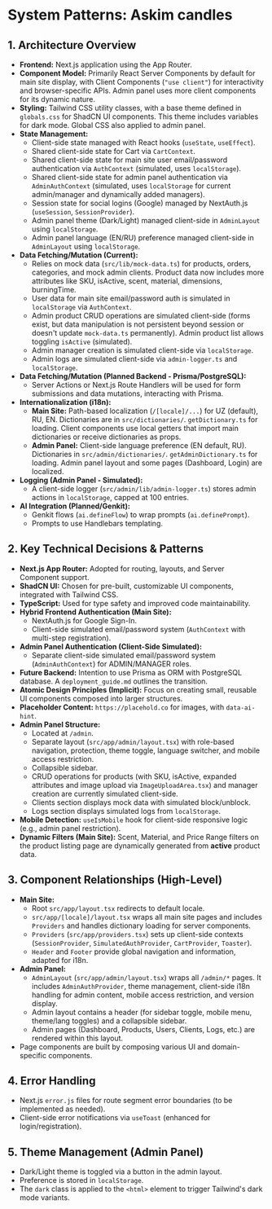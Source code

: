 
# System Patterns: Askim candles

## 1. Architecture Overview

*   **Frontend:** Next.js application using the App Router.
*   **Component Model:** Primarily React Server Components by default for main site display, with Client Components (`"use client"`) for interactivity and browser-specific APIs. Admin panel uses more client components for its dynamic nature.
*   **Styling:** Tailwind CSS utility classes, with a base theme defined in `globals.css` for ShadCN UI components. This theme includes variables for dark mode. Global CSS also applied to admin panel.
*   **State Management:**
    *   Client-side state managed with React hooks (`useState`, `useEffect`).
    *   Shared client-side state for Cart via `CartContext`.
    *   Shared client-side state for main site user email/password authentication via `AuthContext` (simulated, uses `localStorage`).
    *   Shared client-side state for admin panel authentication via `AdminAuthContext` (simulated, uses `localStorage` for current admin/manager and dynamically added managers).
    *   Session state for social logins (Google) managed by NextAuth.js (`useSession`, `SessionProvider`).
    *   Admin panel theme (Dark/Light) managed client-side in `AdminLayout` using `localStorage`.
    *   Admin panel language (EN/RU) preference managed client-side in `AdminLayout` using `localStorage`.
*   **Data Fetching/Mutation (Current):**
    *   Relies on mock data (`src/lib/mock-data.ts`) for products, orders, categories, and mock admin clients. Product data now includes more attributes like SKU, isActive, scent, material, dimensions, burningTime.
    *   User data for main site email/password auth is simulated in `localStorage` via `AuthContext`.
    *   Admin product CRUD operations are simulated client-side (forms exist, but data manipulation is not persistent beyond session or doesn't update `mock-data.ts` permanently). Admin product list allows toggling `isActive` (simulated).
    *   Admin manager creation is simulated client-side via `localStorage`.
    *   Admin logs are simulated client-side via `admin-logger.ts` and `localStorage`.
*   **Data Fetching/Mutation (Planned Backend - Prisma/PostgreSQL):**
    *   Server Actions or Next.js Route Handlers will be used for form submissions and data mutations, interacting with Prisma.
*   **Internationalization (i18n):**
    *   **Main Site:** Path-based localization (`/[locale]/...`) for UZ (default), RU, EN. Dictionaries are in `src/dictionaries/`. `getDictionary.ts` for loading. Client components use local getters that import main dictionaries or receive dictionaries as props.
    *   **Admin Panel:** Client-side language preference (EN default, RU). Dictionaries in `src/admin/dictionaries/`. `getAdminDictionary.ts` for loading. Admin panel layout and some pages (Dashboard, Login) are localized.
*   **Logging (Admin Panel - Simulated):**
    *   A client-side logger (`src/admin/lib/admin-logger.ts`) stores admin actions in `localStorage`, capped at 100 entries.
*   **AI Integration (Planned/Genkit):**
    *   Genkit flows (`ai.defineFlow`) to wrap prompts (`ai.definePrompt`).
    *   Prompts to use Handlebars templating.

## 2. Key Technical Decisions & Patterns

*   **Next.js App Router:** Adopted for routing, layouts, and Server Component support.
*   **ShadCN UI:** Chosen for pre-built, customizable UI components, integrated with Tailwind CSS.
*   **TypeScript:** Used for type safety and improved code maintainability.
*   **Hybrid Frontend Authentication (Main Site):**
    *   NextAuth.js for Google Sign-In.
    *   Client-side simulated email/password system (`AuthContext` with multi-step registration).
*   **Admin Panel Authentication (Client-Side Simulated):**
    *   Separate client-side simulated email/password system (`AdminAuthContext`) for ADMIN/MANAGER roles.
*   **Future Backend:** Intention to use Prisma as ORM with PostgreSQL database. A `deployment_guide.md` outlines the transition.
*   **Atomic Design Principles (Implicit):** Focus on creating small, reusable UI components composed into larger structures.
*   **Placeholder Content:** `https://placehold.co` for images, with `data-ai-hint`.
*   **Admin Panel Structure:**
    *   Located at `/admin`.
    *   Separate layout (`src/app/admin/layout.tsx`) with role-based navigation, protection, theme toggle, language switcher, and mobile access restriction.
    *   Collapsible sidebar.
    *   CRUD operations for products (with SKU, isActive, expanded attributes and image upload via `ImageUploadArea.tsx`) and manager creation are currently simulated client-side.
    *   Clients section displays mock data with simulated block/unblock.
    *   Logs section displays simulated logs from `localStorage`.
*   **Mobile Detection:** `useIsMobile` hook for client-side responsive logic (e.g., admin panel restriction).
*   **Dynamic Filters (Main Site):** Scent, Material, and Price Range filters on the product listing page are dynamically generated from **active** product data.

## 3. Component Relationships (High-Level)

*   **Main Site:**
    *   Root `src/app/layout.tsx` redirects to default locale.
    *   `src/app/[locale]/layout.tsx` wraps all main site pages and includes `Providers` and handles dictionary loading for server components.
    *   `Providers` (`src/app/providers.tsx`) sets up client-side contexts (`SessionProvider`, `SimulatedAuthProvider`, `CartProvider`, `Toaster`).
    *   `Header` and `Footer` provide global navigation and information, adapted for i18n.
*   **Admin Panel:**
    *   `AdminLayout` (`src/app/admin/layout.tsx`) wraps all `/admin/*` pages. It includes `AdminAuthProvider`, theme management, client-side i18n handling for admin content, mobile access restriction, and version display.
    *   Admin layout contains a header (for sidebar toggle, mobile menu, theme/lang toggles) and a collapsible sidebar.
    *   Admin pages (Dashboard, Products, Users, Clients, Logs, etc.) are rendered within this layout.
*   Page components are built by composing various UI and domain-specific components.

## 4. Error Handling

*   Next.js `error.js` files for route segment error boundaries (to be implemented as needed).
*   Client-side error notifications via `useToast` (enhanced for login/registration).

## 5. Theme Management (Admin Panel)
*   Dark/Light theme is toggled via a button in the admin layout.
*   Preference is stored in `localStorage`.
*   The `dark` class is applied to the `<html>` element to trigger Tailwind's dark mode variants.
